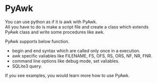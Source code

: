 PyAwk
=====
You can use python as if it is awk with PyAwk.  
All you have to do is make a script file and create a class which extends PyAwk class and write some procedures like awk.  

PyAwk supports below function.
* begin and end syntax which are called only once in a execution.  
* awk specific valiables like FILENAME, FS, OFS, RS, ORS, NF, NR, FNR.  
* command line options like debug mode, set valiables.  
* SQLite3 query.

If you see examples, you would learn more how to use PyAwk.  
